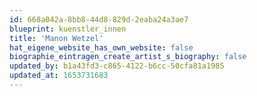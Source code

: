 ```yaml
---
id: 668a042a-8bb8-44d8-829d-2eaba24a3ae7
blueprint: kuenstler_innen
title: 'Manon Wetzel'
hat_eigene_website_has_own_website: false
biographie_eintragen_create_artist_s_biography: false
updated_by: b1a43fd3-c865-4122-b6cc-50cfa81a1985
updated_at: 1653731683
---
```

